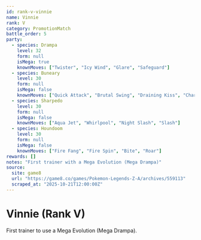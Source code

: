 ```yaml
---
id: rank-v-vinnie
name: Vinnie
rank: V
category: PromotionMatch
battle_order: 5
party:
  - species: Drampa
    level: 32
    form: null
    isMega: true
    knownMoves: ["Twister", "Icy Wind", "Glare", "Safeguard"]
  - species: Buneary
    level: 30
    form: null
    isMega: false
    knownMoves: ["Quick Attack", "Brutal Swing", "Draining Kiss", "Charm"]
  - species: Sharpedo
    level: 30
    form: null
    isMega: false
    knownMoves: ["Aqua Jet", "Whirlpool", "Night Slash", "Slash"]
  - species: Houndoom
    level: 30
    form: null
    isMega: false
    knownMoves: ["Fire Fang", "Fire Spin", "Bite", "Roar"]
rewards: []
notes: "First trainer with a Mega Evolution (Mega Drampa)"
source:
  site: game8
  url: "https://game8.co/games/Pokemon-Legends-Z-A/archives/559113"
  scraped_at: "2025-10-21T12:00:00Z"
---
```


# Vinnie (Rank V)

First trainer to use a Mega Evolution (Mega Drampa).
